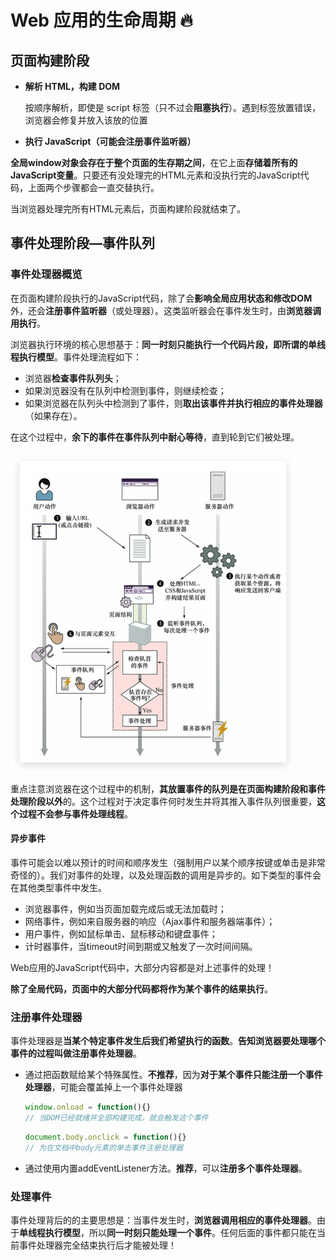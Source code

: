 # Web 应用的生命周期 🔥

## 页面构建阶段

*   **解析 HTML，构建 DOM**

    按顺序解析，即使是 script 标签（只不过会**阻塞执行**）。遇到标签放置错误，浏览器会修复并放入该放的位置

*   **执行 JavaScript（可能会注册事件监听器）**

**全局window对象会存在于整个页面的生存期之间**，在它上面**存储着所有的JavaScript变量**。只要还有没处理完的HTML元素和没执行完的JavaScript代码，上面两个步骤都会一直交替执行。

当浏览器处理完所有HTML元素后，页面构建阶段就结束了。



## 事件处理阶段—事件队列

### 事件处理器概览

在页面构建阶段执行的JavaScript代码，除了会**影响全局应用状态和修改DOM**外，还会**注册事件监听器**（或处理器）。这类监听器会在事件发生时，由**浏览器调用执行**。

浏览器执行环境的核心思想基于：**同一时刻只能执行一个代码片段，即所谓的单线程执行模型**。事件处理流程如下：

*   浏览器**检查事件队列头**；
*   如果浏览器没有在队列中检测到事件，则继续检查；
*   如果浏览器在队列头中检测到了事件，则**取出该事件并执行相应的事件处理器**（如果存在）。

在这个过程中，**余下的事件在事件队列中耐心等待**，直到轮到它们被处理。

<img src="./images/image-20200709000740439.png" alt="image-20200709000740439" style="zoom: 50%;" />

重点注意浏览器在这个过程中的机制，**其放置事件的队列是在页面构建阶段和事件处理阶段以外**的。这个过程对于决定事件何时发生并将其推入事件队列很重要，**这个过程不会参与事件处理线程**。



#### 异步事件

事件可能会以难以预计的时间和顺序发生（强制用户以某个顺序按键或单击是非常奇怪的）。我们对事件的处理，以及处理函数的调用是异步的。如下类型的事件会在其他类型事件中发生。

*   浏览器事件，例如当页面加载完成后或无法加载时；
*   网络事件，例如来自服务器的响应（Ajax事件和服务器端事件）；
*   用户事件，例如鼠标单击、鼠标移动和键盘事件；
*   计时器事件，当timeout时间到期或又触发了一次时间间隔。

Web应用的JavaScript代码中，大部分内容都是对上述事件的处理！

**除了全局代码，页面中的大部分代码都将作为某个事件的结果执行**。



### 注册事件处理器

事件处理器是**当某个特定事件发生后我们希望执行的函数**。**告知浏览器要处理哪个事件的过程叫做注册事件处理器**。

*   通过把函数赋给某个特殊属性。**不推荐**，因为**对于某个事件只能注册一个事件处理器**，可能会覆盖掉上一个事件处理器

    ```js
    window.onload = function(){}
    // 当DOM已经就绪并全部构建完成，就会触发这个事件
    ```

    ```js
    document.body.onclick = function(){}
    // 为在文档中body元素的单击事件注册处理器
    ```

*   通过使用内置addEventListener方法。**推荐**，可以**注册多个事件处理器**。





### 处理事件

事件处理背后的的主要思想是：当事件发生时，**浏览器调用相应的事件处理器**。由于**单线程执行模型**，所以**同一时刻只能处理一个事件**。任何后面的事件都只能在当前事件处理器完全结束执行后才能被处理！

